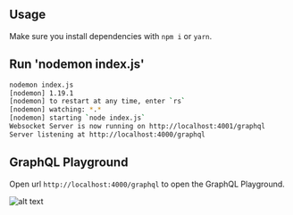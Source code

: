 ## Usage

Make sure you install dependencies with `npm i` or `yarn`.

## Run 'nodemon index.js'

```bash
nodemon index.js
[nodemon] 1.19.1
[nodemon] to restart at any time, enter `rs`
[nodemon] watching: *.*
[nodemon] starting `node index.js`
Websocket Server is now running on http://localhost:4001/graphql
Server listening at http://localhost:4000/graphql
```

## GraphQL Playground

Open url `http://localhost:4000/graphql` to open the GraphQL Playground.

![alt text](https://camo.githubusercontent.com/9cd8048178aecfafb7bb0b632e593d08560bebed/68747470733a2f2f696d6775722e636f6d2f3649433648756a2e706e67 "GraphQL Playground")
